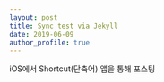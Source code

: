 ```yaml
---
layout: post
title: Sync test via Jekyll
date: 2019-06-09
author_profile: true
---
```


iOS에서 Shortcut(단축어) 앱을 통해 포스팅
